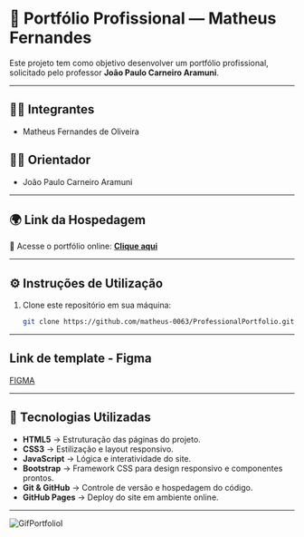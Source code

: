 # 📌 Portfólio Profissional — Matheus Fernandes  

Este projeto tem como objetivo desenvolver um portfólio profissional, solicitado pelo professor **João Paulo Carneiro Aramuni**.  

---

## 👨‍💻 Integrantes  
- Matheus Fernandes de Oliveira  

## 🧑‍🏫 Orientador  
- João Paulo Carneiro Aramuni  

---

## 🌍 Link da Hospedagem  
🔗 Acesse o portfólio online: [**Clique aqui**](https://matheus-0063.github.io/ProfessionalPortfolio/)  

---

## ⚙️ Instruções de Utilização  
1. Clone este repositório em sua máquina:  
   ```bash
   git clone https://github.com/matheus-0063/ProfessionalPortfolio.git

---

## Link de template - Figma
[FIGMA](https://www.figma.com/proto/DODhWJuSx3LMO6jyVvko8m/🎨-Personal-Portfolio-Template--Community-?node-id=216-14&t=q07WnovGXEiyZTmr-1&scaling=min-zoom&content-scaling=fixed&page-id=216%3A6&starting-point-node-id=216%3A14)

---

## 🚀 Tecnologias Utilizadas

- **HTML5** → Estruturação das páginas do projeto.  
- **CSS3** → Estilização e layout responsivo.  
- **JavaScript** → Lógica e interatividade do site.  
- **Bootstrap** → Framework CSS para design responsivo e componentes prontos.  
- **Git & GitHub** → Controle de versão e hospedagem do código.  
- **GitHub Pages** → Deploy do site em ambiente online.  

---

![GifPortfolioI](https://github.com/user-attachments/assets/c181e0e2-bf54-4192-8d73-a61b4ca63f56)

